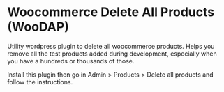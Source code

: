 # Woocommerce Delete All Products (WooDAP)

Utility wordpress plugin to delete all woocommerce products. Helps you remove all the test products added during development, especially when you have a hundreds or thousands of those.

Install this plugin then go in Admin > Products > Delete all products and follow the instructions.